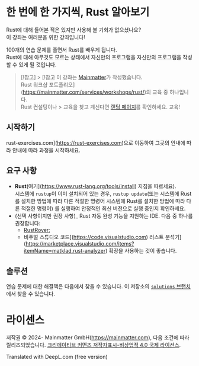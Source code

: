 # 한 번에 한 가지씩, Rust 알아보기

Rust에 대해 들어본 적은 있지만 사용해 볼 기회가 없으셨나요?  
이 강좌는 여러분을 위한 강좌입니다!

100개의 연습 문제를 풀면서 Rust를 배우게 됩니다.  
Rust에 대해 아무것도 모르는 상태에서 자신만의 프로그램을
자신만의 프로그램을 작성할 수 있게 될 것입니다.

> [!참고] > [!참고
> 이 강좌는 [Mainmatter](https://mainmatter.com/rust-consulting/)가 작성했습니다.  
> Rust 워크샵 포트폴리오](https://mainmatter.com/services/workshops/rust/)의 교육 중 하나입니다.  
Rust 컨설팅이나 > 교육을 찾고 계신다면 [랜딩 페이지](https://mainmatter.com/rust-consulting/)를 확인하세요.
> 교육!

## 시작하기

rust-exercises.com](https://rust-exercises.com)으로 이동하여 그곳의 안내에 따라
안내에 따라 과정을 시작하세요.

## 요구 사항

- **Rust**(여기](https://www.rust-lang.org/tools/install) 지침을 따르세요).  
  시스템에 `rustup`이 이미 설치되어 있는 경우, `rustup update`(또는 시스템에 Rust를 설치한 방법에 따라 다른 적절한 명령어
  시스템에 Rust를 설치한 방법에 따라 다른 적절한 명령어)
  를 실행하여 안정적인 최신 버전으로 실행 중인지 확인하세요.
- (선택 사항이지만 권장 사항)_ Rust 자동 완성 기능을 지원하는 IDE.
  다음 중 하나를 권장합니다:
  - [RustRover](https://www.jetbrains.com/rust/);
  - 비주얼 스튜디오 코드](https://code.visualstudio.com)
    러스트 분석기](https://marketplace.visualstudio.com/items?itemName=matklad.rust-analyzer) 확장을 사용하는 것이 좋습니다.

## 솔루션

연습 문제에 대한 해결책은 다음에서 찾을 수 있습니다.
이 저장소의 [`solutions` 브랜치](https://github.com/mainmatter/100-exercises-to-learn-rust/tree/solutions)에서 찾을 수 있습니다.

# 라이센스

저작권 © 2024- Mainmatter GmbH(https://mainmatter.com), 다음 조건에 따라 릴리즈되었습니다.
[크리에이티브 커먼즈 저작자표시-비상업적 4.0 국제 라이선스](https://creativecommons.org/licenses/by-nc/4.0/).

Translated with DeepL.com (free version)
